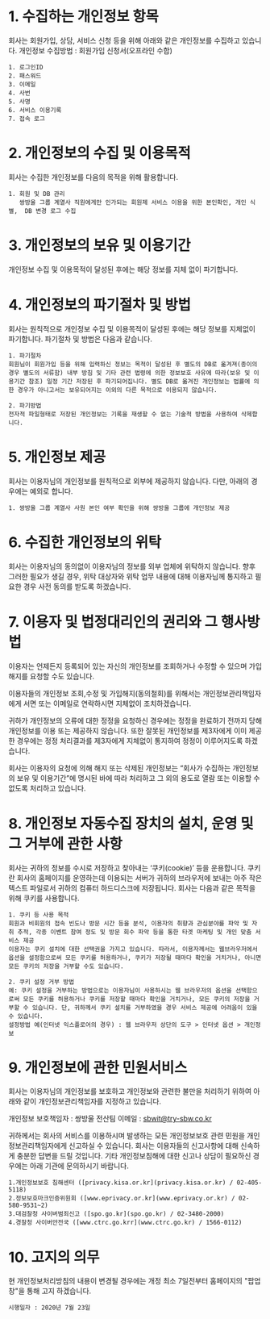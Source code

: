 # 1. 수집하는 개인정보 항목

회사는 회원가입, 상담, 서비스 신청 등을 위해 아래와 같은 개인정보를 수집하고 있습니다.
개인정보 수집방법 : 회원가입 신청서(오프라인 수합)

	1. 로그인ID
	2. 패스워드
	3. 이메일
	4. 사번
	5. 사명
	6. 서비스 이용기록
	7. 접속 로그

# 2. 개인정보의 수집 및 이용목적
회사는 수집한 개인정보를 다음의 목적을 위해 활용합니다.

	1. 회원 및 DB 관리
	   쌍방울 그룹 계열사 직원에게만 인가되는 회원제 서비스 이용을 위한 본인확인, 개인 식별,  DB 변경 로그 수집

# 3. 개인정보의 보유 및 이용기간
개인정보 수집 및 이용목적이 달성된 후에는 해당 정보를 지체 없이 파기합니다.

# 4. 개인정보의 파기절차 및 방법
회사는 원칙적으로 개인정보 수집 및 이용목적이 달성된 후에는 해당 정보를 지체없이 파기합니다. 파기절차 및 방법은 다음과 같습니다.

	1. 파기절차
	회원님이 회원가입 등을 위해 입력하신 정보는 목적이 달성된 후 별도의 DB로 옮겨져(종이의 경우 별도의 서류함) 내부 방침 및 기타 관련 법령에 의한 정보보호 사유에 따라(보유 및 이용기간 참조) 일정 기간 저장된 후 파기되어집니다. 별도 DB로 옮겨진 개인정보는 법률에 의한 경우가 아니고서는 보유되어지는 이외의 다른 목적으로 이용되지 않습니다.

	2. 파기방법
	전자적 파일형태로 저장된 개인정보는 기록을 재생할 수 없는 기술적 방법을 사용하여 삭제합니다.

# 5. 개인정보 제공
회사는 이용자님의 개인정보를 원칙적으로 외부에 제공하지 않습니다. 다만, 아래의 경우에는 예외로 합니다.

	1. 쌍방울 그룹 계열사 사원 본인 여부 확인을 위해 쌍방울 그룹에 개인정보 제공


# 6. 수집한 개인정보의 위탁
회사는 이용자님의 동의없이 이용자님의 정보를 외부 업체에 위탁하지 않습니다. 향후 그러한 필요가 생길 경우, 위탁 대상자와 위탁 업무 내용에 대해 이용자님께 통지하고 필요한 경우 사전 동의를 받도록 하겠습니다.

# 7. 이용자 및 법정대리인의 권리와 그 행사방법
이용자는 언제든지 등록되어 있는 자신의 개인정보를 조회하거나 수정할 수 있으며 가입해지를 요청할 수도 있습니다.

이용자들의 개인정보 조회,수정 및 가입해지(동의철회)를 위해서는 개인정보관리책임자에게 서면 또는 이메일로 연락하시면 지체없이 조치하겠습니다.

귀하가 개인정보의 오류에 대한 정정을 요청하신 경우에는 정정을 완료하기 전까지 당해 개인정보를 이용 또는 제공하지 않습니다. 또한 잘못된 개인정보를 제3자에게 이미 제공한 경우에는 정정 처리결과를 제3자에게 지체없이 통지하여 정정이 이루어지도록 하겠습니다.

회사는 이용자의 요청에 의해 해지 또는 삭제된 개인정보는 “회사가 수집하는 개인정보의 보유 및 이용기간”에 명시된 바에 따라 처리하고 그 외의 용도로 열람 또는 이용할 수 없도록 처리하고 있습니다.

# 8. 개인정보 자동수집 장치의 설치, 운영 및 그 거부에 관한 사항
회사는 귀하의 정보를 수시로 저장하고 찾아내는 ‘쿠키(cookie)’ 등을 운용합니다. 쿠키란 회사의 홈페이지를 운영하는데 이용되는 서버가 귀하의 브라우저에 보내는 아주 작은 텍스트 파일로서 귀하의 컴퓨터 하드디스크에 저장됩니다. 회사는 다음과 같은 목적을 위해 쿠키를 사용합니다.

	1. 쿠키 등 사용 목적
	회원과 비회원의 접속 빈도나 방문 시간 등을 분석, 이용자의 취향과 관심분야를 파악 및 자취 추적, 각종 이벤트 참여 정도 및 방문 회수 파악 등을 통한 타겟 마케팅 및 개인 맞춤 서비스 제공
	이용자는 쿠키 설치에 대한 선택권을 가지고 있습니다. 따라서, 이용자께서는 웹브라우저에서 옵션을 설정함으로써 모든 쿠키를 허용하거나, 쿠키가 저장될 때마다 확인을 거치거나, 아니면 모든 쿠키의 저장을 거부할 수도 있습니다.

	2. 쿠키 설정 거부 방법
	예: 쿠키 설정을 거부하는 방법으로는 이용자님이 사용하시는 웹 브라우저의 옵션을 선택함으로써 모든 쿠키를 허용하거나 쿠키를 저장할 때마다 확인을 거치거나, 모든 쿠키의 저장을 거부할 수 있습니다. 단, 귀하께서 쿠키 설치를 거부하였을 경우 서비스 제공에 어려움이 있을 수 있습니다.
	설정방법 예(인터넷 익스플로어의 경우) : 웹 브라우저 상단의 도구 > 인터넷 옵션 > 개인정보

# 9. 개인정보에 관한 민원서비스
회사는 이용자님의 개인정보를 보호하고 개인정보와 관련한 불만을 처리하기 위하여 아래와 같이 개인정보관리책임자를 지정하고 있습니다.

개인정보 보호책임자 : 쌍방울 전산팀
이메일 : [sbwit@try-sbw.co.kr](sbwit@try-sbw.co.kr)

귀하께서는 회사의 서비스를 이용하시며 발생하는 모든 개인정보보호 관련 민원을 개인정보관리책임자에게 신고하실 수 있습니다. 회사는 이용자들의 신고사항에 대해 신속하게 충분한 답변을 드릴 것입니다.
기타 개인정보침해에 대한 신고나 상담이 필요하신 경우에는 아래 기관에 문의하시기 바랍니다.

	1.개인정보보호 침해센터 ([privacy.kisa.or.kr](privacy.kisa.or.kr) / 02-405-5118)
	2.정보보호마크인증위원회 ([www.eprivacy.or.kr](www.eprivacy.or.kr) / 02-580-9531~2)
	3.대검찰청 사이버범죄신고 ([spo.go.kr](spo.go.kr) / 02-3480-2000)
	4.경찰청 사이버안전국 ([www.ctrc.go.krr](www.ctrc.go.kr) / 1566-0112)


# 10. 고지의 의무
현 개인정보처리방침의 내용이 변경될 경우에는 개정 최소 7일전부터 홈페이지의 "팝업창"을 통해 고지 하겠습니다.

	시행일자 : 2020년 7월 23일

